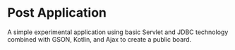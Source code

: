 # Post Application
A simple experimental application using basic Servlet and JDBC technology combined with GSON, Kotlin, and Ajax to create a public board.
